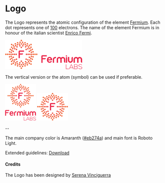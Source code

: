 # Logo

The Logo represents the atomic configuration of the element [Fermium](https://en.wikipedia.org/wiki/Fermium). Each dot represents one of [100](https://en.wikipedia.org/wiki/Atomic_number) electrons. 
The name of the element Fermium is in honour of the italian scientist [Enrico Fermi](https://en.wikipedia.org/wiki/Enrico_Fermi).

![Horizontal-Main_250px.png](Logo/Rasters/Horizontal/Horizontal-Main_250px.png)

The vertical version or the atom (symbol) can be used if preferable.

![Vertical-Main_000px.png](Logo/Rasters/Vertical/Vertical-Main_100px.png)
![Atom-Main_100px.png](Logo/Rasters/Atom/Atom-Main_100px.png)

--

The main company color is Amaranth ([#eb274a](http://www.colorhexa.com/eb274a)) and main font is Roboto Light.


Extended guidelines: [Download](https://gitcdn.xyz/repo/fermiumlabs/presskit/master/Logo/Guidelines.pdf)

#### Credits
The Logo has been designed by [Serena Vinciguerra](http://www.serenavinciguerra.it)
